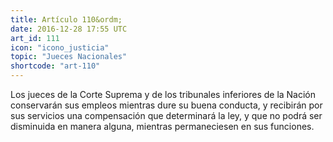 ```yaml
---
title: Artículo 110&ordm;
date: 2016-12-28 17:55 UTC
art_id: 111
icon: "icono_justicia"
topic: "Jueces Nacionales"
shortcode: "art-110"
---
```

Los jueces de la Corte Suprema y de los tribunales inferiores de la Nación conservarán sus empleos mientras dure su buena conducta, y recibirán por sus servicios una compensación que determinará la ley, y que no podrá ser disminuida en manera alguna, mientras permaneciesen en sus funciones.
